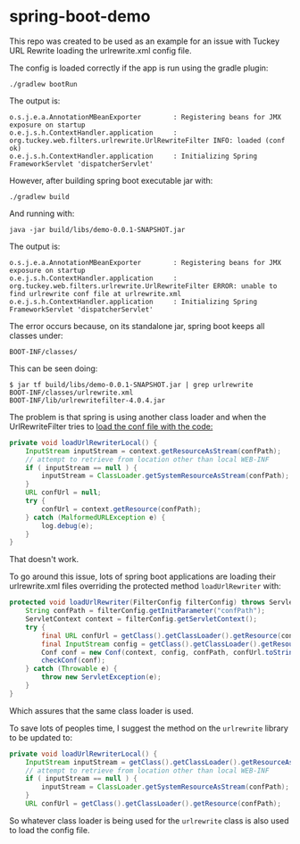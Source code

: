 # spring-boot-demo
This repo was created to be used as an example for an issue with Tuckey URL Rewrite
loading the urlrewrite.xml config file.

The config is loaded correctly if the app is run using the gradle plugin:

``./gradlew bootRun``

The output is:

```
o.s.j.e.a.AnnotationMBeanExporter        : Registering beans for JMX exposure on startup
o.e.j.s.h.ContextHandler.application     : org.tuckey.web.filters.urlrewrite.UrlRewriteFilter INFO: loaded (conf ok)
o.e.j.s.h.ContextHandler.application     : Initializing Spring FrameworkServlet 'dispatcherServlet'
```

However, after building spring boot executable jar with:

``./gradlew build``

And running with:

``java -jar build/libs/demo-0.0.1-SNAPSHOT.jar``

The output is:

```
o.s.j.e.a.AnnotationMBeanExporter        : Registering beans for JMX exposure on startup
o.e.j.s.h.ContextHandler.application     : org.tuckey.web.filters.urlrewrite.UrlRewriteFilter ERROR: unable to find urlrewrite conf file at urlrewrite.xml
o.e.j.s.h.ContextHandler.application     : Initializing Spring FrameworkServlet 'dispatcherServlet'
```

The error occurs because, on its standalone jar, spring boot keeps all classes under:

```
BOOT-INF/classes/
```

This can be seen doing:

```
$ jar tf build/libs/demo-0.0.1-SNAPSHOT.jar | grep urlrewrite
BOOT-INF/classes/urlrewrite.xml
BOOT-INF/lib/urlrewritefilter-4.0.4.jar
```

The problem is that spring is using another class loader and when the UrlRewriteFilter
tries to [load the conf file with the code:](https://github.com/paultuckey/urlrewritefilter/blob/35697bc72817d5cef048cffa3890b06d113deeba/src/main/java/org/tuckey/web/filters/urlrewrite/UrlRewriteFilter.java#L264)

```java
private void loadUrlRewriterLocal() {
    InputStream inputStream = context.getResourceAsStream(confPath);
    // attempt to retrieve from location other than local WEB-INF
    if ( inputStream == null ) {
        inputStream = ClassLoader.getSystemResourceAsStream(confPath);
    }
    URL confUrl = null;
    try {
        confUrl = context.getResource(confPath);
    } catch (MalformedURLException e) {
        log.debug(e);
    }
}
```

That doesn't work.

To go around this issue, lots of spring boot applications are loading their urlrewrite.xml
files overriding the protected method `loadUrlRewriter` with:

```java
protected void loadUrlRewriter(FilterConfig filterConfig) throws ServletException {
    String confPath = filterConfig.getInitParameter("confPath");
    ServletContext context = filterConfig.getServletContext();
    try {
        final URL confUrl = getClass().getClassLoader().getResource(confPath);
        final InputStream config = getClass().getClassLoader().getResourceAsStream(confPath);
        Conf conf = new Conf(context, config, confPath, confUrl.toString(), false);
        checkConf(conf);
    } catch (Throwable e) {
        throw new ServletException(e);
    }
}
```

Which assures that the same class loader is used.

To save lots of peoples time, I suggest the method on the `urlrewrite` library to be updated to:

```java
private void loadUrlRewriterLocal() {
    InputStream inputStream = getClass().getClassLoader().getResourceAsStream(confPath);
    // attempt to retrieve from location other than local WEB-INF
    if ( inputStream == null ) {
        inputStream = ClassLoader.getSystemResourceAsStream(confPath);
    }
    URL confUrl = getClass().getClassLoader().getResource(confPath);
```

So whatever class loader is being used for the `urlrewrite` class is also used to load
the config file.